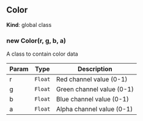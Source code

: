 <a name="Color"></a>

## Color
**Kind**: global class  
<a name="new_Color_new"></a>

### new Color(r, g, b, a)
A class to contain color data


| Param | Type | Description |
| --- | --- | --- |
| r | <code>Float</code> | Red channel value (0-1) |
| g | <code>Float</code> | Green channel value (0-1) |
| b | <code>Float</code> | Blue channel value (0-1) |
| a | <code>Float</code> | Alpha channel value (0-1) |

